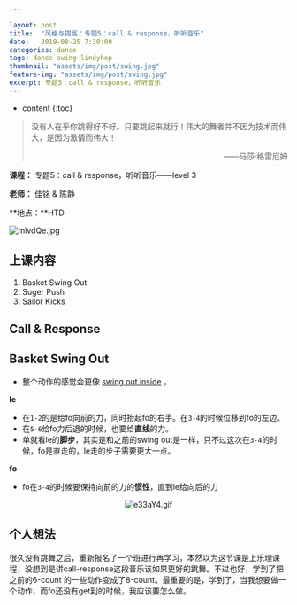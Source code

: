 ```yaml
---

layout: post
title:  "风格与提高：专题5：call & response，听听音乐"
date:   2019-08-25 7:30:00
categories: dance
tags: dance swing lindyhop
thumbnail: "assets/img/post/swing.jpg"
feature-img: "assets/img/post/swing.jpg"
excerpt: 专题5：call & response，听听音乐
---
```


* content
{:toc}
> 没有人在乎你跳得好不好。只要跳起来就行！伟大的舞者并不因为技术而伟大，是因为激情而伟大！
>
> <p align="right">——马莎·格雷厄姆　　</p>

**课程：** 专题5：call & response，听听音乐——level 3 

**老师：** 佳铭 & 陈静

**地点：**HTD

![mlvdQe.jpg](https://jabingu-1259780114.cos.ap-guangzhou.myqcloud.com/blogs/lindyhop2-3/lindyhop23com.jpg)



## 上课内容

1. Basket Swing Out 
3. Suger Push
3. Sailor Kicks

## Call & Response









## Basket Swing Out 

- 整个动作的感觉会更像 <u>swing out inside</u> ，

**le**

- 在`1-2`的是给fo向前的力，同时抬起fo的右手。在`3-4`的时候位移到fo的左边。
- 在`5-6`给fo力后退的时候，也要给**直线**的力。
- 单就看le的**脚步**，其实是和之前的swing out是一样，只不过这次在`3-4`的时候，fo是直走的，le走的步子需要更大一点。

**fo**

- fo在`3-4`的时候要保持向前的力的**惯性**，直到le给向后的力

<center>
<img src="xxx" alt="e33aY4.gif" border="0">
</center>





## 个人想法

很久没有跳舞之后，重新报名了一个班进行再学习，本然以为这节课是上乐理课程，没想到是讲call-response这段音乐该如果更好的跳舞。不过也好，学到了把之前的6-count 的一些动作变成了8-count。最重要的是，学到了，当我想要做一个动作，而fo还没有get到的时候，我应该要怎么做。